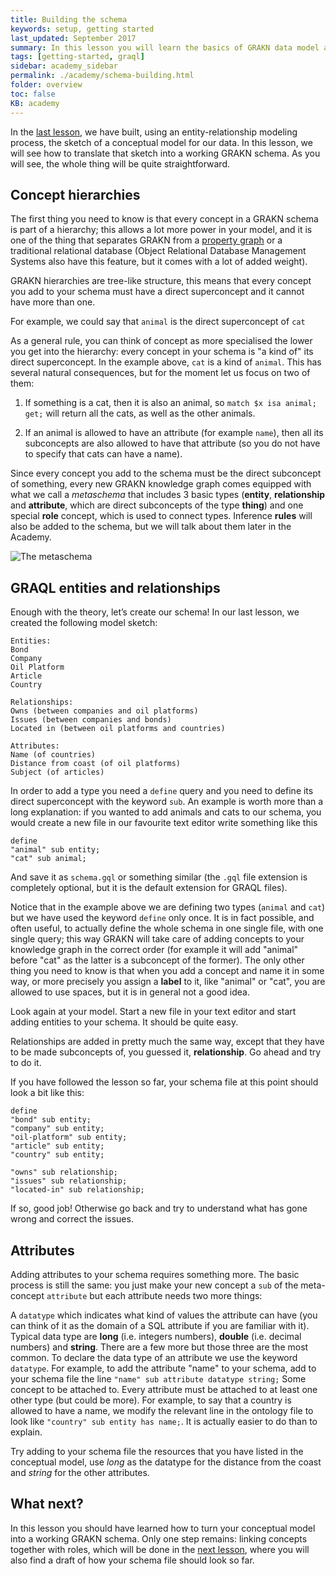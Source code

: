 ```yaml
---
title: Building the schema
keywords: setup, getting started
last_updated: September 2017
summary: In this lesson you will learn the basics of GRAKN data model and start turning your conceptual model into a GRAKN schema
tags: [getting-started, graql]
sidebar: academy_sidebar
permalink: ./academy/schema-building.html
folder: overview
toc: false
KB: academy
---
```

In the [last lesson](./conceptual-modeling-intro.html), we have built, using an entity-relationship modeling process, the sketch of a conceptual model for our data. In this lesson, we will see how to translate that sketch into a working GRAKN schema. As you will see, the whole thing will be quite straightforward.

## Concept hierarchies
The first thing you need to know is that every concept in a GRAKN schema is part of a hierarchy; this allows a lot more power in your model, and it is one of the thing that separates GRAKN from a [property graph](https://github.com/tinkerpop/gremlin/wiki/Defining-a-Property-Graph) or a traditional relational database (Object Relational Database Management Systems also have this feature, but it comes with a lot of added weight).

GRAKN hierarchies are tree-like structure, this means that every concept you add to your schema must have a direct superconcept and it cannot have more than one.

For example, we could say that `animal` is the direct superconcept of `cat`

As a general rule, you can think of concept as more specialised the lower you get into the hierarchy: every concept in your schema is "a kind of" its direct superconcept. In the example above, `cat` is a kind of `animal`. This has several natural consequences, but for the moment let us focus on two of them:

  1. If something is a cat, then it is also an animal, so `match $x isa animal; get;` will return all the cats, as well as the other animals.

  1. If an animal is allowed to have an attribute (for example `name`), then all its subconcepts are also allowed to have that attribute (so you do not have to specify that cats can have a name).

Since every concept you add to the schema must be the direct subconcept of something, every new GRAKN knowledge graph comes equipped with what we call a _metaschema_ that includes 3 basic types (**entity**, **relationship** and **attribute**,  which are direct subconcepts of the type **thing**) and one special **role** concept, which is used to connect types. Inference **rules** will also be added to the schema, but we will talk about them later in the Academy.

  ![The metaschema](/images/academy/3-schema/meta-schema.png)

## GRAQL entities and relationships
Enough with the theory, let’s create our schema! In our last lesson, we created the following model sketch:

```
Entities:
Bond
Company
Oil Platform
Article
Country

Relationships:
Owns (between companies and oil platforms)
Issues (between companies and bonds)
Located in (between oil platforms and countries)

Attributes:
Name (of countries)
Distance from coast (of oil platforms)
Subject (of articles)
```

In order to add a type you need a `define` query and you need to define its direct superconcept with the keyword `sub`. An example is worth more than a long explanation: if you wanted to add animals and cats to our schema, you would create a new file in our favourite text editor write something like this

```graql
define
"animal" sub entity;
"cat" sub animal;
```

And save it as `schema.gql` or something similar (the `.gql` file extension is completely optional, but it is the default extension for GRAQL files).

Notice that in the example above we are defining two types (`animal` and `cat`) but we have used the keyword `define` only once. It is in fact possible, and often useful, to actually define the whole schema in one single file, with one single query; this way GRAKN will take care of adding concepts to your knowledge graph in the correct order (for example it will add "animal" before "cat" as the latter is a subconcept of the former).
The only other thing you need to know is that when you add a concept and name it in some way, or more precisely you assign a **label** to it, like "animal" or "cat", you are allowed to use spaces, but it is in general not a good idea.

Look again at your model. Start a new file in your text editor and start adding entities to your schema. It should be quite easy.

Relationships are added in pretty much the same way, except that they have to be made subconcepts of, you guessed it,  **relationship**. Go ahead and try to do it.

If you have followed the lesson so far, your schema file at this point should look a bit like this:

```graql
define
"bond" sub entity;
"company" sub entity;
"oil-platform" sub entity;
"article" sub entity;
"country" sub entity;

"owns" sub relationship;
"issues" sub relationship;
"located-in" sub relationship;
```

If so, good job! Otherwise go back and try to understand what has gone wrong and correct the issues.


## Attributes
Adding attributes to your schema requires something more. The basic process is still the same: you just make your new concept a `sub` of the meta-concept `attribute` but each attribute needs two more things:

A `datatype` which indicates what kind of values the attribute can have (you can think of it as the domain of a SQL attribute if you are familiar with it). Typical data type are **long** (i.e. integers numbers), **double** (i.e. decimal numbers) and **string**. There are a few more but those three are the most common. To declare the data type of an attribute we use the keyword `datatype`. For example, to add the attribute "name" to your schema, add to your schema file the line `"name" sub attribute datatype string;`
Some concept to be attached to. Every attribute must be attached to at least one other type (but could be more). For example, to say that a country is allowed to have a name, we modify the relevant line in the ontology file to look like `"country" sub entity has name;`. It is actually easier to do than to explain.

Try adding to your schema file the resources that you have listed in the conceptual model, use _long_ as the datatype for the distance from the coast and _string_ for the other attributes.


## What next?
In this lesson you should have learned how to turn your conceptual model into a working GRAKN schema. Only one step remains: linking concepts together with roles, which will be done in the [next lesson](./schema-building-continued.html), where you will also find a draft of how your schema file should look so far.
